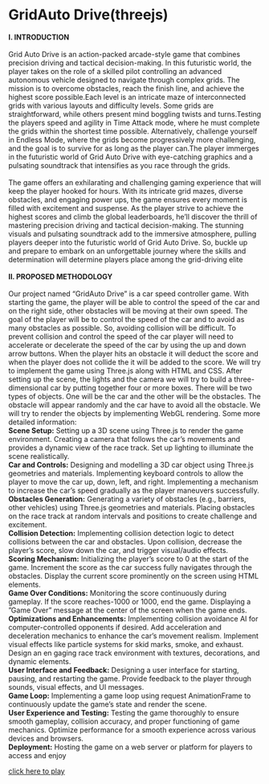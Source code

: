 # GridAuto Drive(threejs)
**I. INTRODUCTION**<br /><br />Grid Auto Drive is an action-packed arcade-style game
 that combines precision driving and tactical decision-making.
 In this futuristic world, the player takes on the role of
 a skilled pilot controlling an advanced autonomous vehicle
 designed to navigate through complex grids. The mission
 is to overcome obstacles, reach the finish line, and achieve
 the highest score possible.Each level is an intricate maze of
 interconnected grids with various layouts and difficulty levels.
 Some grids are straightforward, while others present mind
boggling twists and turns.Testing the players speed and agility
 in Time Attack mode, where he must complete the grids within
 the shortest time possible. Alternatively, challenge yourself in
 Endless Mode, where the grids become progressively more
 challenging, and the goal is to survive for as long as the player
 can.The player immerges in the futuristic world of Grid Auto
 Drive with eye-catching graphics and a pulsating soundtrack
 that intensifies as you race through the grids.<br /><br />The game offers an exhilarating and challenging gaming
 experience that will keep the player hooked for hours. With
 its intricate grid mazes, diverse obstacles, and engaging power
ups, the game ensures every moment is filled with excitement
 and suspense. As the player strive to achieve the highest scores
 and climb the global leaderboards, he’ll discover the thrill of
 mastering precision driving and tactical decision-making. The
 stunning visuals and pulsating soundtrack add to the immersive
 atmosphere, pulling players deeper into the futuristic world of
 Grid Auto Drive. So, buckle up and prepare to embark on an
 unforgettable journey where the skills and determination will
 determine players place among the grid-driving elite<br /><br />**II. PROPOSED METHODOLOGY**<br /><br />Our project named “GridAuto Drive” is a car speed controller game. With starting the game, the player will be able
 to control the speed of the car and on the right side, other
 obstacles will be moving at their own speed. The goal of the
 player will be to control the speed of the car and to avoid
 as many obstacles as possible. So, avoiding collision will be
 difficult. To prevent collision and control the speed of the car
 player will need to accelerate or decelerate the speed of the
 car by using the up and down arrow buttons. When the player
 hits an obstacle it will deduct the score and when the player
 does not collide the it will be added to the score. We will try
 to implement the game using Three.js along with HTML and
 CSS. After setting up the scene, the lights and the camera we
 will try to build a three-dimensional car by putting together
 four or more boxes. There will be two types of objects. One
 will be the car and the other will be the obstacles. The obstacle
 will appear randomly and the car have to avoid all the obstacle.
 We will try to render the objects by implementing WebGL
 rendering. Some more detailed information:<br />**Scene Setup:** Setting up a 3D scene using Three.js to render
 the game environment. Creating a camera that follows the car’s
 movements and provides a dynamic view of the race track. Set
 up lighting to illuminate the scene realistically.<br />**Car and Controls:** Designing and modelling a 3D car
 object using Three.js geometries and materials. Implementing
 keyboard controls to allow the player to move the car up,
 down, left, and right. Implementing a mechanism to increase
 the car’s speed gradually as the player maneuvers successfully.<br />**Obstacles Generation:** Generating a variety of obstacles
 (e.g., barriers, other vehicles) using Three.js geometries and
 materials. Placing obstacles on the race track at random
 intervals and positions to create challenge and excitement.<br />**Collision Detection:** Implementing collision detection logic
 to detect collisions between the car and obstacles. Upon
 collision, decrease the player’s score, slow down the car, and
 trigger visual/audio effects.<br /> **Scoring Mechanism:** Initializing the player’s score to 0 at
 the start of the game. Increment the score as the car success
fully navigates through the obstacles. Display the current score
 prominently on the screen using HTML elements.<br />**Game Over Conditions:** Monitoring the score continuously
 during gameplay. If the score reaches-1000 or 1000, end the
 game. Displaying a ”Game Over” message at the center of the
 screen when the game ends.<br />**Optimizations and Enhancements:** Implementing collision
 avoidance AI for computer-controlled opponents if desired.
 Add acceleration and deceleration mechanics to enhance the
 car’s movement realism. Implement visual effects like particle
 systems for skid marks, smoke, and exhaust. Design an en
gaging race track environment with textures, decorations, and
 dynamic elements.<br />**User Interface and Feedback:** Designing a user interface for
 starting, pausing, and restarting the game. Provide feedback to
 the player through sounds, visual effects, and UI messages.<br />**Game Loop:** Implementing a game loop using request
 AnimationFrame to continuously update the game’s state and
 render the scene.<br />**User Experience and Testing:** Testing the game thoroughly
 to ensure smooth gameplay, collision accuracy, and proper
 functioning of game mechanics. Optimize performance for a
 smooth experience across various devices and browsers.<br />**Deployment:** Hosting the game on a web server or platform
 for players to access and enjoy

[click here to play](http://noiron.github.io/race-game-threejs/)
